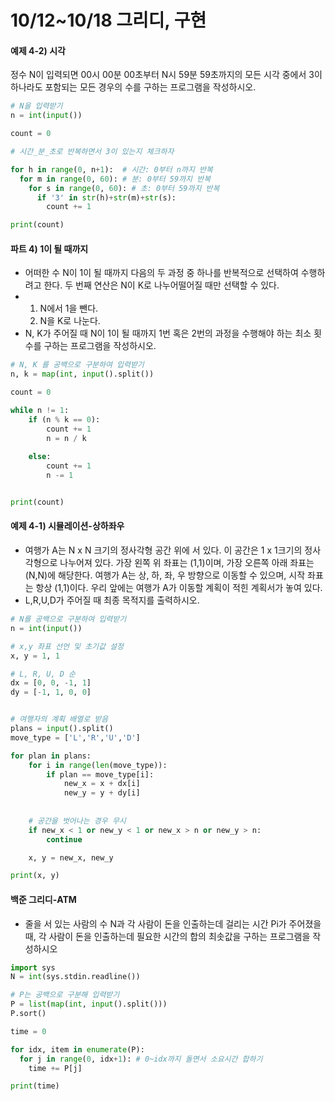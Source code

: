 # 10/12~10/18 그리디, 구현

<h4>예제 4-2) 시각</h4>

정수 N이 입력되면 00시 00분 00초부터 N시 59분 59초까지의 모든 시각 중에서 3이 하나라도 포함되는 모든 경우의 수를 구하는 프로그램을 작성하시오.

```python
# N을 입력받기
n = int(input())

count = 0

# 시간_분_초로 반복하면서 3이 있는지 체크하자

for h in range(0, n+1):  # 시간: 0부터 n까지 반복
  for m in range(0, 60): # 분: 0부터 59까지 반복
    for s in range(0, 60): # 초: 0부터 59까지 반복
      if '3' in str(h)+str(m)+str(s):
        count += 1

print(count)
```





<h4>파트 4) 1이 될 때까지</h4>

* 어떠한 수 N이 1이 될 때까지 다음의 두 과정 중 하나를 반복적으로 선택하여 수행하려고 한다. 두 번째 연산은 N이 K로 나누어떨어질 때만 선택할 수 있다.
* 1. N에서 1을 뺀다.
  2. N을 K로 나눈다.
* N, K가 주어질 때 N이 1이 될 때까지 1번 혹은 2번의 과정을 수행해야 하는 최소 횟수를 구하는 프로그램을 작성하시오.

```python
# N, K 를 공백으로 구분하여 입력받기
n, k = map(int, input().split())

count = 0

while n != 1:
    if (n % k == 0):
        count += 1
        n = n / k
    
    else:
        count += 1
        n -= 1


print(count)
```





<h4>예제 4-1) 시뮬레이션-상하좌우</h4>

- 여행가 A는 N x N 크기의 정사각형 공간 위에 서 있다. 이 공간은 1 x 1크기의 정사각형으로 나누어져 있다. 가장 왼쪽 위 좌표는 (1,1)이며, 가장 오른쪽 아래 좌표는 (N,N)에 해당한다. 여행가 A는 상, 하, 좌, 우 방향으로 이동할 수 있으며, 시작 좌표는 항상 (1,1)이다. 우리 앞에는 여행가 A가 이동할 계획이 적힌 계획서가 놓여 있다.
- L,R,U,D가 주어질 때 최종 목적지를 출력하시오.

```python
# N를 공백으로 구분하여 입력받기
n = int(input())

# x,y 좌표 선언 및 초기값 설정
x, y = 1, 1

# L, R, U, D 순
dx = [0, 0, -1, 1]
dy = [-1, 1, 0, 0]


# 여행자의 계획 배열로 받음
plans = input().split()
move_type = ['L','R','U','D']

for plan in plans:
    for i in range(len(move_type)):
        if plan == move_type[i]:
            new_x = x + dx[i]
            new_y = y + dy[i]
        
    
    # 공간을 벗어나는 경우 무시
    if new_x < 1 or new_y < 1 or new_x > n or new_y > n:
        continue

    x, y = new_x, new_y

print(x, y)
```





<h4>백준 그리디-ATM</h4>

- 줄을 서 있는 사람의 수 N과 각 사람이 돈을 인출하는데 걸리는 시간 Pi가 주어졌을 때, 각 사람이 돈을 인출하는데 필요한 시간의 합의 최솟값을 구하는 프로그램을 작성하시오

```python
import sys
N = int(sys.stdin.readline())

# P는 공백으로 구분해 입력받기
P = list(map(int, input().split()))
P.sort()

time = 0

for idx, item in enumerate(P):
  for j in range(0, idx+1): # 0~idx까지 돌면서 소요시간 합하기
    time += P[j]

print(time)
```

